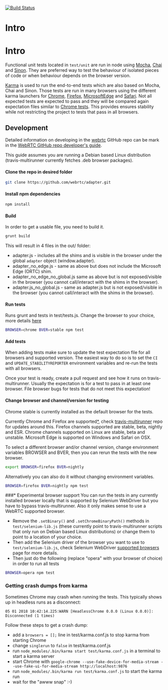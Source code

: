 [![Build Status](https://travis-ci.org/webrtc/samples.svg)](https://travis-ci.org/webrtc/samples)

# Intro #
# Intro #

Functional unit tests located in `test/unit` are run in node using [Mocha](https://mochajs.org/), [Chai](http://chaijs.com/) and [Sinon](http://sinonjs.org/).
They are preferred way to test the behaviour of isolated pieces of code or when behaviour depends on the browser version.

[Karma](http://karma-runner.github.io/1.0/index.html) is used to run the end-to-end tests which are also based on Mocha, Chai and Sinon.
Those tests are run in many browsers using the different karma launchers for [Chrome](https://www.npmjs.com/package/karma-chrome-launcher),
[Firefox](https://www.npmjs.com/package/karma-firefox-launcher), [MicrosoftEdge](https://www.npmjs.com/package/karma-edge-launcher) and
[Safari](https://www.npmjs.com/package/karma-safari-launcher). Not all expected tests are expected to pass and they will be compared again
expectation files similar to [Chrome tests](https://chromium.googlesource.com/chromium/src/+/lkcr/docs/testing/layout_test_expectations.md).
This provides ensures stability while not restricting the project to tests that pass in all browsers.

## Development ##
Detailed information on developing in the [webrtc](https://github.com/webrtc) GitHub repo can be mark in the [WebRTC GitHub repo developer's guide](https://docs.google.com/document/d/1tn1t6LW2ffzGuYTK3366w1fhTkkzsSvHsBnOHoDfRzY/edit?pli=1#heading=h.e3366rrgmkdk).

This guide assumes you are running a Debian based Linux distribution (travis-multirunner currently fetches .deb browser packages).

#### Clone the repo in desired folder
```bash
git clone https://github.com/webrtc/adapter.git
```

#### Install npm dependencies
```bash
npm install
```

#### Build
In order to get a usable file, you need to build it.
```bash
grunt build
```
This will result in 4 files in the out/ folder:
* adapter.js - includes all the shims and is visible in the browser under the global `adapter` object (window.adapter).
* adapter_no_edge.js - same as above but does not include the Microsoft Edge (ORTC) shim.
* adapter_no_edge_no_global.js same as above but is not exposed/visible in the browser (you cannot call/interact with the shims in the browser).
* adapter.js_no_global.js - same as adapter.js but is not exposed/visible in the browser (you cannot call/interact with the shims in the browser).

#### Run tests
Runs grunt and tests in test/tests.js. Change the browser to your choice, more details [here](#changeBrowser)
```bash
BROWSER=chrome BVER=stable npm test
```

#### Add tests
When adding tests make sure to update the test expectation file for all browsers and supported version.
The easiest way to do so is to set the `CI` and `UPDATE_STABILITYREPORTER` environment variables and
re-run the tests with all browsers.

Once your test is ready, create a pull request and see how it runs on travis-multirunner.
Usually the expectation is for a test to pass in at least one browser. File browser bugs
for tests that do not meet this expectation!

#### Change browser and channel/version for testing <a id="changeBrowser"></a>
Chrome stable is currently installed as the default browser for the tests.

Currently Chrome and Firefox are supported[*](#expBrowser), check [travis-multirunner](https://github.com/DamonOehlman/travis-multirunner/blob/master/) repo for updates around this.
Firefox channels supported are stable, beta, nightly and ESR.
Chrome channels supported on Linux are stable, beta and unstable.
Microsoft Edge is supported on Windows and Safari on OSX.

To select a different browser and/or channel version, change environment variables BROWSER and BVER, then you can rerun the tests with the new browser.
```bash
export BROWSER=firefox BVER=nightly
```

Alternatively you can also do it without changing environment variables.
```bash
BROWSER=firefox BVER=nightly npm test
```

###* Experimental browser support <a id="expBrowser"></a>
You can run the tests in any currently installed browser locally that is supported by Selenium WebDriver but you have to bypass travis-multirunner. Also it only makes sense to use a WebRTC supported browser.

* Remove the `.setBinary()` and `.setChromeBinaryPath()` methods in `test/selenium-lib.js` (these currently point to travis-multirunner scripts that only run on Debian based Linux distributions) or change them to point to a location of your choice.
* Then add the Selenium driver of the browser you want to use to `test/selenium-lib.js`, check Selenium WebDriver [supported browsers](http://www.seleniumhq.org/about/platforms.jsp#browsers) page for more details.
* Then just do the following (replace "opera" with your browser of choice) in order to run all tests
```bash
BROWSER=opera npm test
```

### Getting crash dumps from karma
Sometimes Chrome may crash when running the tests. This typically shows up in headless runs as a disconnect:
```
05 01 2018 10:42:14.225:WARN [HeadlessChrome 0.0.0 (Linux 0.0.0)]: Disconnected (1 times)
```

Follow these steps to get a crash dump:
* add a `browsers = [];` line in test/karma.conf.js to stop karma from starting Chrome
* change `singlerun` to `false` in test/karma.conf.js
* run `node_modules/.bin/karma start test/karma.conf.js` in a terminal to start a karma server
* start Chrome with `google-chrome --use-fake-device-for-media-stream --use-fake-ui-for-media-stream http://localhost:9876` 
* run `node_modules/.bin/karma run test/karma.conf.js` to start the karma run
* wait for the "awww snap" :-)
